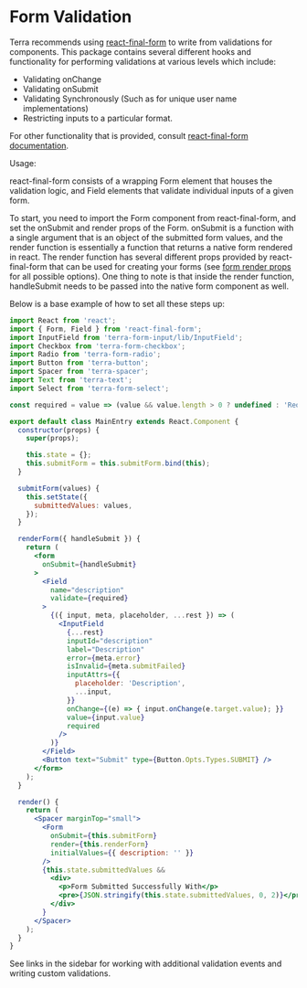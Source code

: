 # Form Validation

Terra recommends using [react-final-form](https://github.com/final-form/react-final-form) to write from validations for components. This package contains several different hooks and functionality for performing validations at various levels which include:

- Validating onChange
- Validating onSubmit
- Validating Synchronously (Such as for unique user name implementations)
- Restricting inputs to a particular format.

For other functionality that is provided, consult [react-final-form documentation](https://github.com/final-form/react-final-form).

Usage:

react-final-form consists of a wrapping Form element that houses the validation logic, and Field elements that validate individual inputs of a given form.

To start, you need to import the Form component from react-final-form, and set the onSubmit and render props of the Form. onSubmit is a function with a single argument that is an object of the submitted form values, and the render function is essentially a function that returns a native form rendered in react. The render function has several different props provided by react-final-form that can be used for creating your forms (see [form render props](https://github.com/final-form/react-final-form#formrenderprops) for all possible options). One thing to note is that inside the render function, handleSubmit needs to be passed into the native form component as well.

Below is a base example of how to set all these steps up:

```jsx
import React from 'react';
import { Form, Field } from 'react-final-form';
import InputField from 'terra-form-input/lib/InputField';
import Checkbox from 'terra-form-checkbox';
import Radio from 'terra-form-radio';
import Button from 'terra-button';
import Spacer from 'terra-spacer';
import Text from 'terra-text';
import Select from 'terra-form-select';

const required = value => (value && value.length > 0 ? undefined : 'Required');

export default class MainEntry extends React.Component {
  constructor(props) {
    super(props);

    this.state = {};
    this.submitForm = this.submitForm.bind(this);
  }

  submitForm(values) {
    this.setState({
      submittedValues: values,
    });
  }

  renderForm({ handleSubmit }) {
    return (
      <form
        onSubmit={handleSubmit}
      >
        <Field
          name="description"
          validate={required}
        >
          {({ input, meta, placeholder, ...rest }) => (
            <InputField
              {...rest}
              inputId="description"
              label="Description"
              error={meta.error}
              isInvalid={meta.submitFailed}
              inputAttrs={{
                placeholder: 'Description',
                ...input,
              }}
              onChange={(e) => { input.onChange(e.target.value); }}
              value={input.value}
              required
            />
          )}
        </Field>
        <Button text="Submit" type={Button.Opts.Types.SUBMIT} />
      </form>
    );
  }

  render() {
    return (
      <Spacer marginTop="small">
        <Form
          onSubmit={this.submitForm}
          render={this.renderForm}
          initialValues={{ description: '' }}
        />
        {this.state.submittedValues &&
          <div>
            <p>Form Submitted Successfully With</p>
            <pre>{JSON.stringify(this.state.submittedValues, 0, 2)}</pre>
          </div>
        }
      </Spacer>
    );
  }
}
```

See links in the sidebar for working with additional validation events and writing custom validations.
